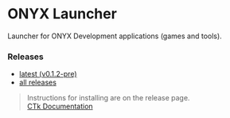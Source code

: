 # ONYX Launcher
 Launcher for ONYX Development applications (games and tools).

### Releases
* [latest (v0.1.2-pre)](https://github.com/AndrewCromar/ONYX-Launcher/releases/tag/v0.1.2-pre)
* [all releases](https://github.com/AndrewCromar/ONYX-Launcher/releases)

> Instructions for installing are on the release page.<br>
> [CTk Documentation](https://customtkinter.tomschimansky.com/documentation/)
